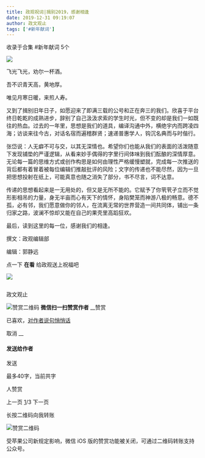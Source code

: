 ```yaml
---
title: 政观祝词|揖别2019，感谢相逢
date: 2019-12-31 09:19:07
author: 政文观止
tags: ['#新年献词']
---
```



收录于合集 #新年献词 5个

![](/images/350/2.jpeg)  

  

  

飞光飞光，劝尔一杯酒。

  

吾不识青天高，黄地厚。

  

唯见月寒日暖，来煎人寿。

  

又到了揖别旧年日子，如愿迎来了即满三载的公号和正在奔三的我们。欣喜于平台终日乾乾的成熟进步，辞别了自己汲汲求索的学生时光，但不变的却是我们一如既往的热血。过去的一年里，思想是我们的道具，编译沟通中外，横绝宇内而跨凌四海；访谈来往今古，对话名宿而遍稽群贤；速递普惠学人，钩沉名典而与时偕行。

  

张岱说：人无癖不可与交，以其无深情也。希望你们也能从我们的表面的活泼随意下发现铺垫的严谨逻辑，从看来妙手偶得的字里行间体味到我们酝酿的深情厚意。无论每一篇的思维方式或创作构思是如何由理性严格缓慢塑就，完成每一次推送的背后都有着冒着被每位编辑们推敲批评的风险；文字的传递也不能尽然，因为一旦把思想投射在纸上，可能真意也随之消失了部分，书不尽言，词不达意。

  

传递的思想看起来是一无用处的，但又是无所不能的。它赋予了你茕茕孑立而不觉形影相吊的力量，身无半亩而心有天下的情怀，身陷樊笼而神游八极的畅意。德不孤，必有邻，我们愿意做你的邻人，在流离无常的世界营造一间共同体，铺出一条归家之路，波澜不惊却又能在自己的果壳里高蹈狂欢。

  

最后，读到这里的每一位，感谢我们的相逢。

  

撰文：政观编辑部

编辑：郭静远

  

  

  

点一下 **在看** 给政观送上祝福吧

![](/images/350/3.png)

![]()

政文观止

![赞赏二维码]() **微信扫一扫赞赏作者** __赞赏

已喜欢，[对作者说句悄悄话](javascript:;)

取消 __

#### 发送给作者

发送

最多40字，当前共字

[](javascript:;) 人赞赏

上一页 [1](javascript:;)/3 下一页

长按二维码向我转账

![赞赏二维码]()

受苹果公司新规定影响，微信 iOS 版的赞赏功能被关闭，可通过二维码转账支持公众号。

